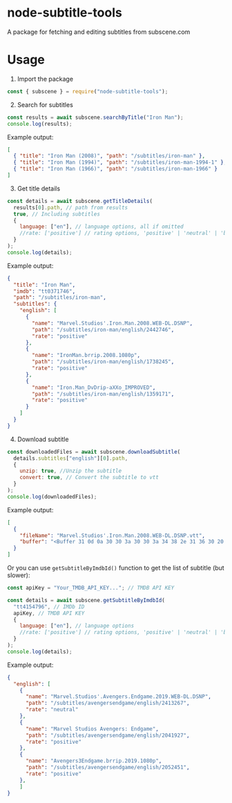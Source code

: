 # node-subtitle-tools

A package for fetching and editing subtitles from subscene.com

# Usage

1. Import the package

```javascript
const { subscene } = require("node-subtitle-tools");
```

2. Search for subtitles

```javascript
const results = await subscene.searchByTitle("Iron Man");
console.log(results);
```

Example output:

```json
[
  { "title": "Iron Man (2008)", "path": "/subtitles/iron-man" },
  { "title": "Iron Man (1994)", "path": "/subtitles/iron-man-1994-1" },
  { "title": "Iron Man (1966)", "path": "/subtitles/iron-man-1966" }
]
```

3. Get title details

```javascript
const details = await subscene.getTitleDetails(
  results[0].path, // path from results
  true, // Including subtitles
  {
    language: ["en"], // language options, all if omitted
    //rate: ['positive'] // rating options, 'positive' | 'neutral' | 'bad', all if omitted,
  }
);
console.log(details);
```

Example output:

```json
{
  "title": "Iron Man",
  "imdb": "tt0371746",
  "path": "/subtitles/iron-man",
  "subtitles": {
    "english": [
      {
        "name": "Marvel.Studios'.Iron.Man.2008.WEB-DL.DSNP",
        "path": "/subtitles/iron-man/english/2442746",
        "rate": "positive"
      },
      {
        "name": "IronMan.brrip.2008.1080p",
        "path": "/subtitles/iron-man/english/1738245",
        "rate": "positive"
      },
      {
        "name": "Iron.Man_DvDrip-aXXo_IMPROVED",
        "path": "/subtitles/iron-man/english/1359171",
        "rate": "positive"
      }
    ]
  }
}
```

4. Download subtitle

```javascript
const downloadedFiles = await subscene.downloadSubtitle(
  details.subtitles["english"][0].path,
  {
    unzip: true, //Unzip the subtitle
    convert: true, // Convert the subtitle to vtt
  }
);
console.log(downloadedFiles);
```

Example output:

```json
[
  {
    "fileName": "Marvel.Studios'.Iron.Man.2008.WEB-DL.DSNP.vtt",
    "buffer": "<Buffer 31 0d 0a 30 30 3a 30 30 3a 34 38 2e 31 36 30 20 2d 2d 3e 20 30 30 3a 30 30 3a 35 30 2e 31 36 30 0d 0a 3c 69 3e 28 42 41 43 4b 20 49 4e 20 42 4c 41 43 ... 124634 more bytes>"
  }
]
```

Or you can use `getSubtitleByImdbId()` function to get the list of subtitle (but slower):

```javascript
const apiKey = "Your_TMDB_API_KEY..."; // TMDB API KEY

const details = await subscene.getSubtitleByImdbId(
  "tt4154796", // IMDb ID
  apiKey, // TMDB API KEY
  {
    language: ["en"], // language options
    //rate: ['positive'] // rating options, 'positive' | 'neutral' | 'bad'
  }
);
console.log(details);
```

Example output:

```json
{
  "english": [
    {
      "name": "Marvel.Studios'.Avengers.Endgame.2019.WEB-DL.DSNP",
      "path": "/subtitles/avengersendgame/english/2413267",
      "rate": "neutral"
    },
    {
      "name": "Marvel Studios Avengers: Endgame",
      "path": "/subtitles/avengersendgame/english/2041927",
      "rate": "positive"
    },
    {
      "name": "Avengers3Endgame.brrip.2019.1080p",
      "path": "/subtitles/avengersendgame/english/2052451",
      "rate": "positive"
    },
    ]
}
```
